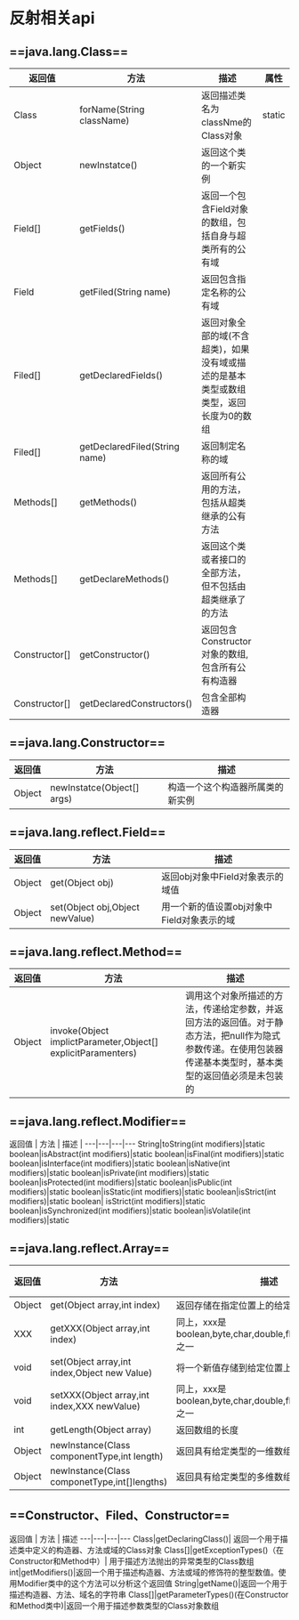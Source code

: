 # 反射相关api

## ==java.lang.Class==

 返回值 | 方法  | 描述 |属性
---|---|---|---
 Class |forName(String className) | 返回描述类名为classNme的Class对象| static
 Object|newInstatce()|返回这个类的一个新实例|
 Field[]|getFields()|返回一个包含Field对象的数组，包括自身与超类所有的公有域
 Field|getFiled(String name)|返回包含指定名称的公有域|
 Filed[]|getDeclaredFields()|返回对象全部的域(不含超类)，如果没有域或描述的是基本类型或数组类型，返回长度为0的数组
 Filed[]|getDeclaredFiled(String name)|返回制定名称的域
 Methods[]|getMethods()|返回所有公用的方法，包括从超类继承的公有方法|
 Methods[]|getDeclareMethods()|返回这个类或者接口的全部方法，但不包括由超类继承了的方法
 Constructor[]|getConstructor()|返回包含Constructor对象的数组,包含所有公有构造器
 Constructor[]|getDeclaredConstructors()|包含全部构造器
 
## ==java.lang.Constructor==
 返回值 | 方法  | 描述 
---|---|---
 Object|newInstatce(Object[] args) | 构造一个这个构造器所属类的新实例  
 
## ==java.lang.reflect.Field==
 返回值 | 方法  | 描述 
---|---|---
 Object|get(Object obj)|返回obj对象中Field对象表示的域值
 Object|set(Object obj,Object newValue)|用一个新的值设置obj对象中Field对象表示的域
## ==java.lang.reflect.Method==
 返回值 | 方法  | 描述 
---|---|---
Object|invoke(Object implictParameter,Object[] explicitParamenters)|调用这个对象所描述的方法，传递给定参数，并返回方法的返回值。对于静态方法，把null作为隐式参数传递。在使用包装器传递基本类型时，基本类型的返回值必须是未包装的
## ==java.lang.reflect.Modifier==
 返回值 | 方法  | 描述 | 
---|---|---|---
String|toString(int modifiers)|static
boolean|isAbstract(int modifiers)|static
boolean|isFinal(int modifiers)|static
boolean|isInterface(int modifiers)|static
boolean|isNative(int modifiers)|static
boolean|isPrivate(int modifiers)|static
boolean|isProtected(int modifiers)|static
boolean|isPublic(int modifiers)|static
boolean|isStatic(int modifiers)|static
boolean|isStrict(int modifiers)|static
boolean| isStrict(int modifiers)|static
boolean|isSynchronized(int modifiers)|static
boolean|isVolatile(int modifiers)|static
 
## ==java.lang.reflect.Array== 
  返回值 | 方法  | 描述|属性
---|---|---|---
Object|get(Object array,int index)|返回存储在指定位置上的给定数组的内容
XXX|getXXX(Object array,int index)|同上，xxx是boolean,byte,char,double,float,int,long,short之一
void|set(Object array,int index,Object new Value)|将一个新值存储到给定位置上的给定数组
void|setXXX(Object array,int index,XXX newValue)|同上，xxx是boolean,byte,char,double,float,int,long,short之一
int|getLength(Object array)|返回数组的长度
Object|newInstance(Class componentType,int length)|返回具有给定类型的一维数组
Object|newInstance(Class componetType,int[]lengths)|返回具有给定类型的多维数组
## ==Constructor、Filed、Constructor==
 返回值 | 方法  | 描述
---|---|---|---
 Class|getDeclaringClass()| 返回一个用于描述类中定义的构造器、方法或域的Class对象 
 Class[]|getExceptionTypes()（在Constructor和Method中）| 用于描述方法抛出的异常类型的Class数组
 int|getModifiers()|返回一个用于描述构造器、方法或域的修饰符的整型数值。使用Modifier类中的这个方法可以分析这个返回值
 String|getName()|返回一个用于描述构造器、方法、域名的字符串
 Class[]|getParameterTypes()(在Constructor和Method类中)|返回一个用于描述参数类型的Class对象数组
